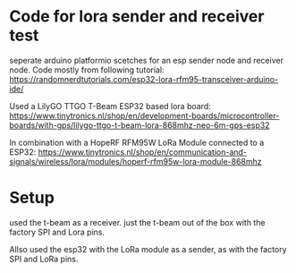 # Code for lora sender and receiver test
seperate arduino platformio scetches for an esp sender node and receiver node. Code mostly from following tutorial:
https://randomnerdtutorials.com/esp32-lora-rfm95-transceiver-arduino-ide/

Used a LilyGO TTGO T-Beam ESP32 based lora board:
https://www.tinytronics.nl/shop/en/development-boards/microcontroller-boards/with-gps/lilygo-ttgo-t-beam-lora-868mhz-neo-6m-gps-esp32

In combination with a HopeRF RFM95W LoRa Module connected to a ESP32:
https://www.tinytronics.nl/shop/en/communication-and-signals/wireless/lora/modules/hoperf-rfm95w-lora-module-868mhz

# Setup
used the t-beam as a receiver. just the t-beam out of the box with the factory SPI and Lora pins.

Allso used the esp32 with the LoRa module as a sender, as with the factory SPI and LoRa pins.
